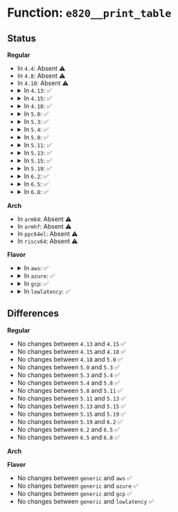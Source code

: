 # Function: <code>e820__print_table</code>

## Status
<b>Regular</b>
<ul>
<li>
In <code>4.4</code>: Absent ⚠️
</li>
<li>
In <code>4.8</code>: Absent ⚠️
</li>
<li>
In <code>4.10</code>: Absent ⚠️
</li>
<li>
<details>
<summary>In <code>4.13</code>: ✅</summary>

```c
void e820__print_table(char *who);
```

**Collision:** Unique Global

**Inline:** No

**Transformation:** False

**Instances:**

```
In arch/x86/kernel/e820.c (ffffffff820ab51e)
Location: arch/x86/kernel/e820.c:168
Inline: False
Direct callers:
  - arch/x86/kernel/e820.c:e820__memory_setup
  - arch/x86/kernel/e820.c:e820__finish_early_params
  - arch/x86/kernel/e820.c:e820__reserve_setup_data
  - arch/x86/kernel/e820.c:e820__memory_setup_extended
  - arch/x86/kernel/e820.c:e820__update_table_print
```
**Symbols:**

```
ffffffff820ab51e-ffffffff820ab593: e820__print_table (STB_GLOBAL)
```
</details>
</li>
<li>
<details>
<summary>In <code>4.15</code>: ✅</summary>

```c
void e820__print_table(char *who);
```

**Collision:** Unique Global

**Inline:** No

**Transformation:** False

**Instances:**

```
In arch/x86/kernel/e820.c (ffffffff826b1cf4)
Location: arch/x86/kernel/e820.c:188
Inline: False
Direct callers:
  - arch/x86/kernel/e820.c:e820__memory_setup
  - arch/x86/kernel/e820.c:e820__finish_early_params
  - arch/x86/kernel/e820.c:e820__reserve_setup_data
  - arch/x86/kernel/e820.c:e820__memory_setup_extended
  - arch/x86/kernel/e820.c:e820__update_table_print
```
**Symbols:**

```
ffffffff826b1cf4-ffffffff826b1d69: e820__print_table (STB_GLOBAL)
```
</details>
</li>
<li>
<details>
<summary>In <code>4.18</code>: ✅</summary>

```c
void e820__print_table(char *who);
```

**Collision:** Unique Global

**Inline:** No

**Transformation:** False

**Instances:**

```
In arch/x86/kernel/e820.c (ffffffff826db3cb)
Location: arch/x86/kernel/e820.c:189
Inline: False
Direct callers:
  - arch/x86/kernel/e820.c:e820__memory_setup
  - arch/x86/kernel/e820.c:e820__finish_early_params
  - arch/x86/kernel/e820.c:e820__reserve_setup_data
  - arch/x86/kernel/e820.c:e820__memory_setup_extended
  - arch/x86/kernel/e820.c:e820__update_table_print
```
**Symbols:**

```
ffffffff826db3cb-ffffffff826db440: e820__print_table (STB_GLOBAL)
```
</details>
</li>
<li>
<details>
<summary>In <code>5.0</code>: ✅</summary>

```c
void e820__print_table(char *who);
```

**Collision:** Unique Global

**Inline:** No

**Transformation:** False

**Instances:**

```
In arch/x86/kernel/e820.c (ffffffff828917b2)
Location: arch/x86/kernel/e820.c:188
Inline: False
Direct callers:
  - arch/x86/kernel/e820.c:e820__memory_setup
  - arch/x86/kernel/e820.c:e820__finish_early_params
  - arch/x86/kernel/e820.c:e820__reserve_setup_data
  - arch/x86/kernel/e820.c:e820__memory_setup_extended
  - arch/x86/kernel/e820.c:e820__update_table_print
```
**Symbols:**

```
ffffffff828917b2-ffffffff82891827: e820__print_table (STB_GLOBAL)
```
</details>
</li>
<li>
<details>
<summary>In <code>5.3</code>: ✅</summary>

```c
void e820__print_table(char *who);
```

**Collision:** Unique Global

**Inline:** No

**Transformation:** False

**Instances:**

```
In arch/x86/kernel/e820.c (ffffffff828a8d2a)
Location: arch/x86/kernel/e820.c:202
Inline: False
Direct callers:
  - arch/x86/kernel/e820.c:e820__memory_setup
  - arch/x86/kernel/e820.c:e820__finish_early_params
  - arch/x86/kernel/e820.c:e820__reserve_setup_data
  - arch/x86/kernel/e820.c:e820__memory_setup_extended
  - arch/x86/kernel/e820.c:e820__update_table_print
```
**Symbols:**

```
ffffffff828a8d2a-ffffffff828a8d98: e820__print_table (STB_GLOBAL)
```
</details>
</li>
<li>
<details>
<summary>In <code>5.4</code>: ✅</summary>

```c
void e820__print_table(char *who);
```

**Collision:** Unique Global

**Inline:** No

**Transformation:** False

**Instances:**

```
In arch/x86/kernel/e820.c (ffffffff828abd8e)
Location: arch/x86/kernel/e820.c:202
Inline: False
Direct callers:
  - arch/x86/kernel/e820.c:e820__memory_setup
  - arch/x86/kernel/e820.c:e820__finish_early_params
  - arch/x86/kernel/e820.c:e820__reserve_setup_data
  - arch/x86/kernel/e820.c:e820__memory_setup_extended
  - arch/x86/kernel/e820.c:e820__update_table_print
```
**Symbols:**

```
ffffffff828abd8e-ffffffff828abdfc: e820__print_table (STB_GLOBAL)
```
</details>
</li>
<li>
<details>
<summary>In <code>5.8</code>: ✅</summary>

```c
void e820__print_table(char *who);
```

**Collision:** Unique Global

**Inline:** No

**Transformation:** False

**Instances:**

```
In arch/x86/kernel/e820.c (ffffffff82cd1099)
Location: arch/x86/kernel/e820.c:203
Inline: False
Direct callers:
  - arch/x86/kernel/e820.c:e820__memory_setup
  - arch/x86/kernel/e820.c:e820__finish_early_params
  - arch/x86/kernel/e820.c:e820__reserve_setup_data
  - arch/x86/kernel/e820.c:e820__memory_setup_extended
  - arch/x86/kernel/e820.c:e820__update_table_print
```
**Symbols:**

```
ffffffff82cd1099-ffffffff82cd1107: e820__print_table (STB_GLOBAL)
```
</details>
</li>
<li>
<details>
<summary>In <code>5.11</code>: ✅</summary>

```c
void e820__print_table(char *who);
```

**Collision:** Unique Global

**Inline:** No

**Transformation:** False

**Instances:**

```
In arch/x86/kernel/e820.c (ffffffff82fbced9)
Location: arch/x86/kernel/e820.c:203
Inline: False
Direct callers:
  - arch/x86/kernel/e820.c:e820__memory_setup
  - arch/x86/kernel/e820.c:e820__finish_early_params
  - arch/x86/kernel/e820.c:e820__reserve_setup_data
  - arch/x86/kernel/e820.c:e820__memory_setup_extended
  - arch/x86/kernel/e820.c:e820__update_table_print
```
**Symbols:**

```
ffffffff82fbced9-ffffffff82fbcf47: e820__print_table (STB_GLOBAL)
```
</details>
</li>
<li>
<details>
<summary>In <code>5.13</code>: ✅</summary>

```c
void e820__print_table(char *who);
```

**Collision:** Unique Global

**Inline:** No

**Transformation:** False

**Instances:**

```
In arch/x86/kernel/e820.c (ffffffff831c75ea)
Location: arch/x86/kernel/e820.c:203
Inline: False
Direct callers:
  - arch/x86/kernel/e820.c:e820__memory_setup
  - arch/x86/kernel/e820.c:e820__finish_early_params
  - arch/x86/kernel/e820.c:e820__reserve_setup_data
  - arch/x86/kernel/e820.c:e820__memory_setup_extended
  - arch/x86/kernel/e820.c:e820__update_table_print
```
**Symbols:**

```
ffffffff831c75ea-ffffffff831c7658: e820__print_table (STB_GLOBAL)
```
</details>
</li>
<li>
<details>
<summary>In <code>5.15</code>: ✅</summary>

```c
void e820__print_table(char *who);
```

**Collision:** Unique Global

**Inline:** No

**Transformation:** False

**Instances:**

```
In arch/x86/kernel/e820.c (ffffffff832a84de)
Location: arch/x86/kernel/e820.c:203
Inline: False
Direct callers:
  - arch/x86/kernel/e820.c:e820__memory_setup
  - arch/x86/kernel/e820.c:e820__finish_early_params
  - arch/x86/kernel/e820.c:e820__reserve_setup_data
  - arch/x86/kernel/e820.c:e820__memory_setup_extended
  - arch/x86/kernel/e820.c:e820__update_table_print
```
**Symbols:**

```
ffffffff832a84de-ffffffff832a854c: e820__print_table (STB_GLOBAL)
```
</details>
</li>
<li>
<details>
<summary>In <code>5.19</code>: ✅</summary>

```c
void e820__print_table(char *who);
```

**Collision:** Unique Global

**Inline:** No

**Transformation:** False

**Instances:**

```
In arch/x86/kernel/e820.c (ffffffff8345798c)
Location: arch/x86/kernel/e820.c:203
Inline: False
Direct callers:
  - arch/x86/kernel/e820.c:e820__memory_setup
  - arch/x86/kernel/e820.c:e820__finish_early_params
  - arch/x86/kernel/e820.c:e820__reserve_setup_data
  - arch/x86/kernel/e820.c:e820__memory_setup_extended
  - arch/x86/kernel/e820.c:e820__update_table_print
```
**Symbols:**

```
ffffffff8345798c-ffffffff83457a08: e820__print_table (STB_GLOBAL)
```
</details>
</li>
<li>
<details>
<summary>In <code>6.2</code>: ✅</summary>

```c
void e820__print_table(char *who);
```

**Collision:** Unique Global

**Inline:** No

**Transformation:** False

**Instances:**

```
In arch/x86/kernel/e820.c (ffffffff83e76400)
Location: arch/x86/kernel/e820.c:203
Inline: False
Direct callers:
  - arch/x86/kernel/e820.c:e820__memory_setup
  - arch/x86/kernel/e820.c:e820__finish_early_params
  - arch/x86/kernel/e820.c:e820__reserve_setup_data
  - arch/x86/kernel/e820.c:e820__memory_setup_extended
  - arch/x86/kernel/e820.c:e820__update_table_print
```
**Symbols:**

```
ffffffff83e76400-ffffffff83e7649c: e820__print_table (STB_GLOBAL)
```
</details>
</li>
<li>
<details>
<summary>In <code>6.5</code>: ✅</summary>

```c
void e820__print_table(char *who);
```

**Collision:** Unique Global

**Inline:** No

**Transformation:** False

**Instances:**

```
In arch/x86/kernel/e820.c (ffffffff836983b0)
Location: arch/x86/kernel/e820.c:203
Inline: False
Direct callers:
  - arch/x86/kernel/e820.c:e820__memory_setup
  - arch/x86/kernel/e820.c:e820__finish_early_params
  - arch/x86/kernel/e820.c:e820__reserve_setup_data
  - arch/x86/kernel/e820.c:e820__memory_setup_extended
  - arch/x86/kernel/e820.c:e820__update_table_print
```
**Symbols:**

```
ffffffff836983b0-ffffffff836984ea: e820__print_table (STB_GLOBAL)
```
</details>
</li>
<li>
<details>
<summary>In <code>6.8</code>: ✅</summary>

```c
void e820__print_table(char *who);
```

**Collision:** Unique Global

**Inline:** No

**Transformation:** False

**Instances:**

```
In arch/x86/kernel/e820.c (ffffffff838c8130)
Location: arch/x86/kernel/e820.c:203
Inline: False
Direct callers:
  - arch/x86/kernel/e820.c:e820__memory_setup
  - arch/x86/kernel/e820.c:e820__finish_early_params
  - arch/x86/kernel/e820.c:e820__reserve_setup_data
  - arch/x86/kernel/e820.c:e820__memory_setup_extended
  - arch/x86/kernel/e820.c:e820__update_table_print
```
**Symbols:**

```
ffffffff838c8130-ffffffff838c826a: e820__print_table (STB_GLOBAL)
```
</details>
</li>
</ul>
<b>Arch</b>
<ul>
<li>
In <code>arm64</code>: Absent ⚠️
</li>
<li>
In <code>armhf</code>: Absent ⚠️
</li>
<li>
In <code>ppc64el</code>: Absent ⚠️
</li>
<li>
In <code>riscv64</code>: Absent ⚠️
</li>
</ul>
<b>Flavor</b>
<ul>
<li>
<details>
<summary>In <code>aws</code>: ✅</summary>

```c
void e820__print_table(char *who);
```

**Collision:** Unique Global

**Inline:** No

**Transformation:** False

**Instances:**

```
In arch/x86/kernel/e820.c (ffffffff82899da0)
Location: arch/x86/kernel/e820.c:202
Inline: False
Direct callers:
  - arch/x86/kernel/e820.c:e820__memory_setup
  - arch/x86/kernel/e820.c:e820__finish_early_params
  - arch/x86/kernel/e820.c:e820__reserve_setup_data
  - arch/x86/kernel/e820.c:e820__memory_setup_extended
  - arch/x86/kernel/e820.c:e820__update_table_print
```
**Symbols:**

```
ffffffff82899da0-ffffffff82899e0e: e820__print_table (STB_GLOBAL)
```
</details>
</li>
<li>
<details>
<summary>In <code>azure</code>: ✅</summary>

```c
void e820__print_table(char *who);
```

**Collision:** Unique Global

**Inline:** No

**Transformation:** False

**Instances:**

```
In arch/x86/kernel/e820.c (ffffffff8289205e)
Location: arch/x86/kernel/e820.c:202
Inline: False
Direct callers:
  - arch/x86/kernel/e820.c:e820__memory_setup
  - arch/x86/kernel/e820.c:e820__finish_early_params
  - arch/x86/kernel/e820.c:e820__reserve_setup_data
  - arch/x86/kernel/e820.c:e820__memory_setup_extended
  - arch/x86/kernel/e820.c:e820__update_table_print
```
**Symbols:**

```
ffffffff8289205e-ffffffff828920cc: e820__print_table (STB_GLOBAL)
```
</details>
</li>
<li>
<details>
<summary>In <code>gcp</code>: ✅</summary>

```c
void e820__print_table(char *who);
```

**Collision:** Unique Global

**Inline:** No

**Transformation:** False

**Instances:**

```
In arch/x86/kernel/e820.c (ffffffff828acd80)
Location: arch/x86/kernel/e820.c:202
Inline: False
Direct callers:
  - arch/x86/kernel/e820.c:e820__memory_setup
  - arch/x86/kernel/e820.c:e820__finish_early_params
  - arch/x86/kernel/e820.c:e820__reserve_setup_data
  - arch/x86/kernel/e820.c:e820__memory_setup_extended
  - arch/x86/kernel/e820.c:e820__update_table_print
```
**Symbols:**

```
ffffffff828acd80-ffffffff828acdee: e820__print_table (STB_GLOBAL)
```
</details>
</li>
<li>
<details>
<summary>In <code>lowlatency</code>: ✅</summary>

```c
void e820__print_table(char *who);
```

**Collision:** Unique Global

**Inline:** No

**Transformation:** False

**Instances:**

```
In arch/x86/kernel/e820.c (ffffffff828acd9e)
Location: arch/x86/kernel/e820.c:202
Inline: False
Direct callers:
  - arch/x86/kernel/e820.c:e820__memory_setup
  - arch/x86/kernel/e820.c:e820__finish_early_params
  - arch/x86/kernel/e820.c:e820__reserve_setup_data
  - arch/x86/kernel/e820.c:e820__memory_setup_extended
  - arch/x86/kernel/e820.c:e820__update_table_print
```
**Symbols:**

```
ffffffff828acd9e-ffffffff828ace0c: e820__print_table (STB_GLOBAL)
```
</details>
</li>
</ul>

## Differences
<b>Regular</b>
<ul>
<li>
No changes between <code>4.13</code> and <code>4.15</code> ✅
</li>
<li>
No changes between <code>4.15</code> and <code>4.18</code> ✅
</li>
<li>
No changes between <code>4.18</code> and <code>5.0</code> ✅
</li>
<li>
No changes between <code>5.0</code> and <code>5.3</code> ✅
</li>
<li>
No changes between <code>5.3</code> and <code>5.4</code> ✅
</li>
<li>
No changes between <code>5.4</code> and <code>5.8</code> ✅
</li>
<li>
No changes between <code>5.8</code> and <code>5.11</code> ✅
</li>
<li>
No changes between <code>5.11</code> and <code>5.13</code> ✅
</li>
<li>
No changes between <code>5.13</code> and <code>5.15</code> ✅
</li>
<li>
No changes between <code>5.15</code> and <code>5.19</code> ✅
</li>
<li>
No changes between <code>5.19</code> and <code>6.2</code> ✅
</li>
<li>
No changes between <code>6.2</code> and <code>6.5</code> ✅
</li>
<li>
No changes between <code>6.5</code> and <code>6.8</code> ✅
</li>
</ul>
<b>Arch</b>
<ul>
</ul>
<b>Flavor</b>
<ul>
<li>
No changes between <code>generic</code> and <code>aws</code> ✅
</li>
<li>
No changes between <code>generic</code> and <code>azure</code> ✅
</li>
<li>
No changes between <code>generic</code> and <code>gcp</code> ✅
</li>
<li>
No changes between <code>generic</code> and <code>lowlatency</code> ✅
</li>
</ul>
